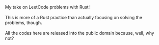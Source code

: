 My take on LeetCode problems with Rust!
<br><br>
This is more of a Rust practice than actually focusing on solving the problems, though.
<br><br>
All the codes here are released into the public domain because, well, why not?
